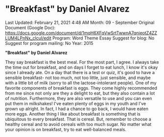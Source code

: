 # "Breakfast" by Daniel Alvarez

Last Updated: February 21, 2021 4:48 AM
Month: 09 - September
Original Document (Google Doc): https://docs.google.com/document/d/1mqH6XFqVwSrtTwwnA7qnieotZ4ZZLUM4LPnNx_clcuI/edit
Program: Word Theme Essay
Suggest for blog: No
Suggest for program mailing: No
Year: 2015

**"Breakfast" by Daniel Alvarez**

They say breakfast is the best meal. For the most part, I agree. I always take the time out for breakfast, and on days I forget to eat lunch, I know it's okay since I already ate. On a day that there is a test or quiz, it's good to have a sensible breakfast- not too much, not too little, just sensible, and maybe with a little bit of milk (sorry to all the lactose-intolerant people). One of my favorite components of breakfast is eggs. They come highly recommended from me since not only are they a delight to eat, but they also contain a lot of nutrition. Furthermore, they are also versatile to use and you can even put them in milkshakes! I've eaten plenty of eggs in my youth and I've grown up alright. In fact, I had a chance to go back, I would have eaten more eggs. Another thing I like about breakfast is something that is ubiquitous to every breakfast. That is cereal. But, remember to choose a healthy cereal and to avoid cereals with too much sugar. No matter what your opinion is on breakfast, try to eat well-balanced meals.